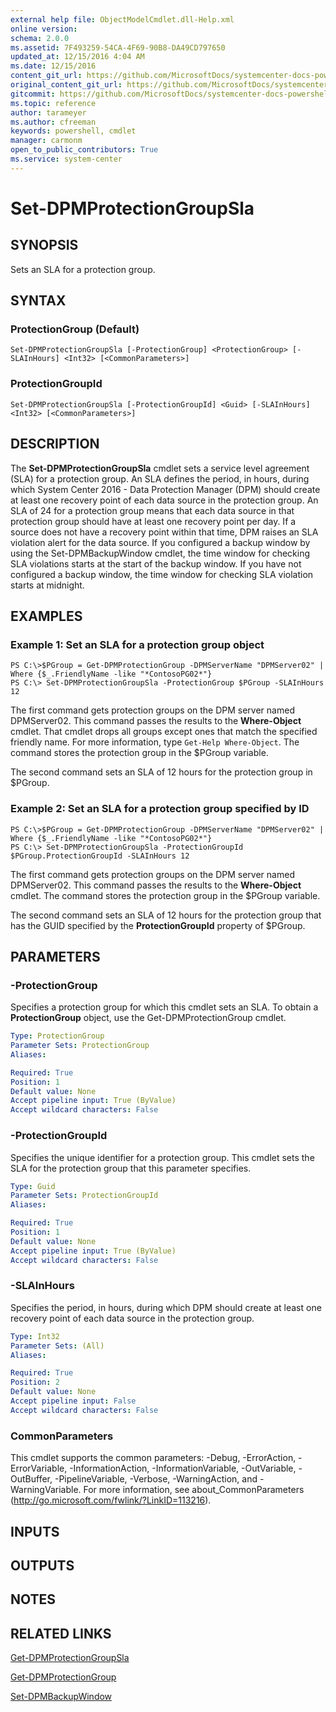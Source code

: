 ```yaml
---
external help file: ObjectModelCmdlet.dll-Help.xml
online version: 
schema: 2.0.0
ms.assetid: 7F493259-54CA-4F69-90B8-DA49CD797650
updated_at: 12/15/2016 4:04 AM
ms.date: 12/15/2016
content_git_url: https://github.com/MicrosoftDocs/systemcenter-docs-powershell/blob/live/systemcenter-cmdlets/SystemCenter2016/DataProtectionManager/vlatest/Set-DPMProtectionGroupSla.md
original_content_git_url: https://github.com/MicrosoftDocs/systemcenter-docs-powershell/blob/live/systemcenter-cmdlets/SystemCenter2016/DataProtectionManager/vlatest/Set-DPMProtectionGroupSla.md
gitcommit: https://github.com/MicrosoftDocs/systemcenter-docs-powershell/blob/7df4508c7b907a214e6a8eca76037b06065ef078/systemcenter-cmdlets/SystemCenter2016/DataProtectionManager/vlatest/Set-DPMProtectionGroupSla.md
ms.topic: reference
author: tarameyer
ms.author: cfreeman
keywords: powershell, cmdlet
manager: carmonm
open_to_public_contributors: True
ms.service: system-center
---
```


# Set-DPMProtectionGroupSla

## SYNOPSIS
Sets an SLA for a protection group.

## SYNTAX

### ProtectionGroup (Default)
```
Set-DPMProtectionGroupSla [-ProtectionGroup] <ProtectionGroup> [-SLAInHours] <Int32> [<CommonParameters>]
```

### ProtectionGroupId
```
Set-DPMProtectionGroupSla [-ProtectionGroupId] <Guid> [-SLAInHours] <Int32> [<CommonParameters>]
```

## DESCRIPTION
The **Set-DPMProtectionGroupSla** cmdlet sets a service level agreement (SLA) for a protection group.
An SLA defines the period, in hours, during which System Center 2016 - Data Protection Manager (DPM) should create at least one recovery point of each data source in the protection group.
An SLA of 24 for a protection group means that each data source in that protection group should have at least one recovery point per day.
If a source does not have a recovery point within that time, DPM raises an SLA violation alert for the data source.
If you configured a backup window by using the Set-DPMBackupWindow cmdlet, the time window for checking SLA violations starts at the start of the backup window.
If you have not configured a backup window, the time window for checking SLA violation starts at midnight.

## EXAMPLES

### Example 1: Set an SLA for a protection group object
```
PS C:\>$PGroup = Get-DPMProtectionGroup -DPMServerName "DPMServer02" | Where {$_.FriendlyName -like "*ContosoPG02*"}
PS C:\> Set-DPMProtectionGroupSla -ProtectionGroup $PGroup -SLAInHours 12
```

The first command gets protection groups on the DPM server named DPMServer02.
This command passes the results to the **Where-Object** cmdlet.
That cmdlet drops all groups except ones that match the specified friendly name.
For more information, type `Get-Help Where-Object`.
The command stores the protection group in the $PGroup variable.

The second command sets an SLA of 12 hours for the protection group in $PGroup.

### Example 2: Set an SLA for a protection group specified by ID
```
PS C:\>$PGroup = Get-DPMProtectionGroup -DPMServerName "DPMServer02" | Where {$_.FriendlyName -like "*ContosoPG02*"}
PS C:\> Set-DPMProtectionGroupSla -ProtectionGroupId $PGroup.ProtectionGroupId -SLAInHours 12
```

The first command gets protection groups on the DPM server named DPMServer02.
This command passes the results to the **Where-Object** cmdlet.
The command stores the protection group in the $PGroup variable.

The second command sets an SLA of 12 hours for the protection group that has the GUID specified by the **ProtectionGroupId** property of $PGroup.

## PARAMETERS

### -ProtectionGroup
Specifies a protection group for which this cmdlet sets an SLA.
To obtain a **ProtectionGroup** object, use the Get-DPMProtectionGroup cmdlet.

```yaml
Type: ProtectionGroup
Parameter Sets: ProtectionGroup
Aliases: 

Required: True
Position: 1
Default value: None
Accept pipeline input: True (ByValue)
Accept wildcard characters: False
```

### -ProtectionGroupId
Specifies the unique identifier for a protection group.
This cmdlet sets the SLA for the protection group that this parameter specifies.

```yaml
Type: Guid
Parameter Sets: ProtectionGroupId
Aliases: 

Required: True
Position: 1
Default value: None
Accept pipeline input: True (ByValue)
Accept wildcard characters: False
```

### -SLAInHours
Specifies the period, in hours, during which DPM should create at least one recovery point of each data source in the protection group.

```yaml
Type: Int32
Parameter Sets: (All)
Aliases: 

Required: True
Position: 2
Default value: None
Accept pipeline input: False
Accept wildcard characters: False
```

### CommonParameters
This cmdlet supports the common parameters: -Debug, -ErrorAction, -ErrorVariable, -InformationAction, -InformationVariable, -OutVariable, -OutBuffer, -PipelineVariable, -Verbose, -WarningAction, and -WarningVariable. For more information, see about_CommonParameters (http://go.microsoft.com/fwlink/?LinkID=113216).

## INPUTS

## OUTPUTS

## NOTES

## RELATED LINKS

[Get-DPMProtectionGroupSla](xref:SystemCenter2016/DataProtectionManager/vlatest/Get-DPMProtectionGroupSla.md)

[Get-DPMProtectionGroup](xref:SystemCenter2016/DataProtectionManager/vlatest/Get-DPMProtectionGroup.md)

[Set-DPMBackupWindow](xref:SystemCenter2016/DataProtectionManager/vlatest/Set-DPMBackupWindow.md)

